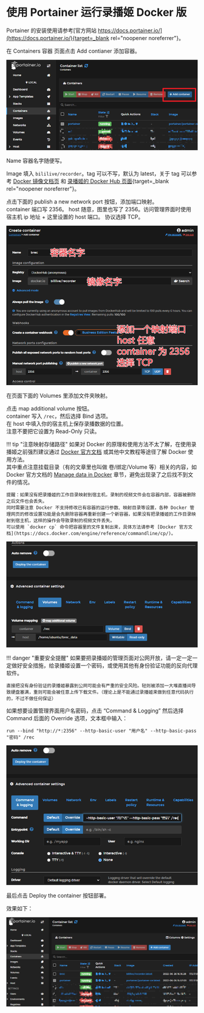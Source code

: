 # 使用 Portainer 运行录播姬 Docker 版

Portainer 的安装使用请参考[官方网站 https://docs.portainer.io/](https://docs.portainer.io/){target=_blank rel="noopener noreferrer"}。

在 Containers 容器 页面点击 Add contianer 添加容器。

![](../../assets/images/user-install-docker-portainer-1.png)

Name 容器名字随便写。

Image 填入 `bililive/recorder`。tag 可以不写，默认为 latest，关于 tag 可以参考 [Docker 镜像文档页](./docker.md) 和 [录播姬的 Docker Hub 页面](https://hub.docker.com/r/bililive/recorder/tags){target=_blank rel="noopener noreferrer"}。

点击下面的 publish a new network port 按钮，添加端口映射。  
container 端口写 2356。
host 随意，图里也写了 2356。访问管理界面时使用 宿主机 ip 地址 + 这里设置的 host 端口。
协议选择 TCP。

![](../../assets/images/user-install-docker-portainer-2.png)

在页面下面的 Volumes 里添加文件夹映射。

点击 map additional volume 按钮。  
container 写入 `/rec`，然后选择 Bind 选项。  
在 host 中填入你的宿主机上保存录播数据的位置。  
注意不要把它设置为 Read-Only 只读。

!!! tip "注意映射存储路径"
    如果对 Docker 的原理和使用方法不太了解，在使用录播姬之前强烈建议通过 [Docker 官方文档](https://docs.docker.com/get-started/) 或其他中文教程等途径了解 Docker 使用方法。  
    其中重点注意挂载目录（有的文章里也叫做 卷/绑定/Volume 等）相关的内容，如 Docker 官方文档的 [Manage data in Docker](https://docs.docker.com/storage/) 章节，避免出现录了之后找不到文件的情况。

    提醒：如果没有把录播姬的工作目录映射到宿主机，录制的视频文件会在容器内部，容器被删除之后文件也会丢失。
    同时需要注意 Docker 不支持修改已有容器的运行参数、映射目录等设置，各种 Docker 管理网页的修改设置功能是会先删除容器再重新创建一个新容器，如果没有把录播姬的工作目录映射到宿主机，这样的操作会导致录制的视频文件丢失。
    可以使用 `docker cp` 命令把容器里的文件复制出来，具体方法请参考 [Docker 官方文档](https://docs.docker.com/engine/reference/commandline/cp/)。

![](../../assets/images/user-install-docker-portainer-3.png)

!!! danger "重要安全提醒"
    如果要把录播姬的管理页面对公网开放，请一定一定一定做好安全措施，给录播姬设置一个密码，或使用其他有身份验证功能的反向代理软件。

    直接把没有身份验证的录播姬暴露到公网可能会有严重的安全风险。轻则被添加一大堆直播间导致硬盘塞满，重则可能会被任意上传下载文件。（理论上是不能通过录播姬来做到任意代码执行的，不过不做任何保证）

如果想要设置管理界面用户名密码，点击 “Command & Logging” 然后选择 Command 后面的 Override 选项，文本框中输入：

```
run --bind "http://*:2356" --http-basic-user "用户名" --http-basic-pass "密码" /rec
```

![](../../assets/images/user-install-docker-portainer-4.png)

最后点击 Deploy the container 按钮部署。

效果如下：

![](../../assets/images/user-install-docker-portainer-5.png)
